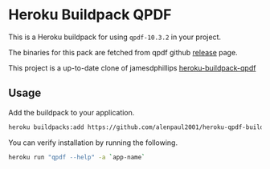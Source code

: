 # Heroku Buildpack QPDF

This is a Heroku buildpack for using `qpdf-10.3.2` in your project.

The binaries for this pack are fetched from qpdf github [release](https://github.com/qpdf/qpdf/releases) page.

This project is a up-to-date clone of jamesdphillips [heroku-buildpack-qpdf](https://github.com/jamesdphillips/heroku-buildpack-qpdf.git) 

## Usage

Add the buildpack to your application.

```bash
heroku buildpacks:add https://github.com/alenpaul2001/heroku-qpdf-buildpack -a `app-name`
```

You can verify installation by running the following.

```bash
heroku run "qpdf --help" -a `app-name`
```
